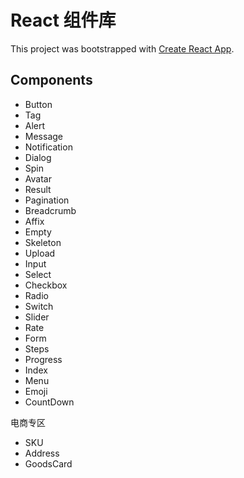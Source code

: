 # React 组件库

This project was bootstrapped with [Create React App](https://github.com/facebook/create-react-app).

## Components
- Button
- Tag
- Alert
- Message 
- Notification
- Dialog
- Spin
- Avatar
- Result
- Pagination
- Breadcrumb
- Affix
- Empty
- Skeleton
- Upload
- Input
- Select
- Checkbox
- Radio
- Switch
- Slider
- Rate
- Form
- Steps
- Progress
- Index
- Menu
- Emoji
- CountDown


电商专区
- SKU
- Address
- GoodsCard
